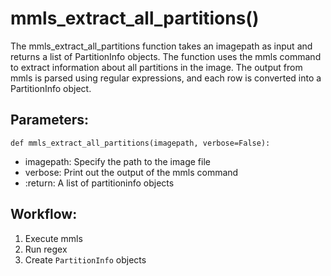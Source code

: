 # mmls_extract_all_partitions()
The mmls_extract_all_partitions function takes an imagepath as input and returns a list of PartitionInfo objects.
    The function uses the mmls command to extract information about all partitions in the image. The output from mmls is parsed using regular expressions, and each row is converted into a PartitionInfo object.
## Parameters:
    def mmls_extract_all_partitions(imagepath, verbose=False):
-  imagepath: Specify the path to the image file
-  verbose: Print out the output of the mmls command
- :return: A list of partitioninfo objects

## Workflow:
1. Execute mmls
2. Run regex
3. Create `PartitionInfo` objects